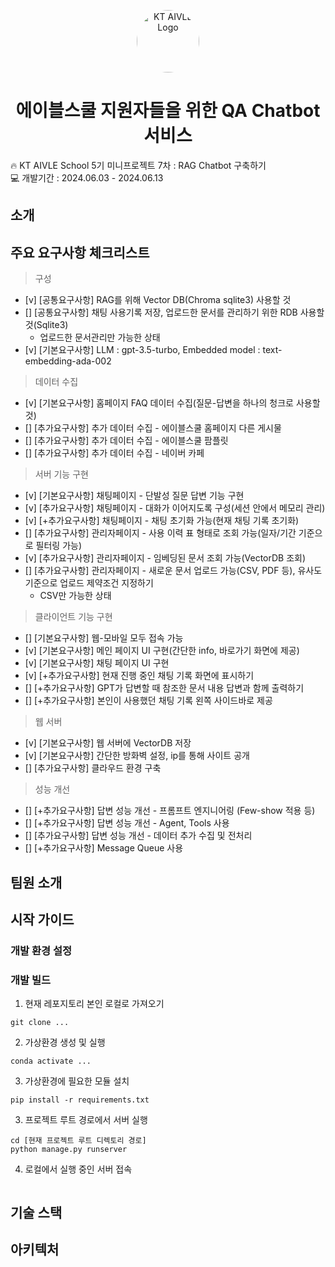 <p align="center">
  <a href="https://aivle.kt.co.kr/home/main/indexMain">
    <img alt="KT AIVLE Logo" src="https://github.com/or-m-or/AIVLE-5th-MiniProject7_RAG-Chatbot/blob/master/asset/aivle_logo.png?row=true" width="100" style="border-radius: 50%;" />
  </a>
</p>
<h1 align="center">
    에이블스쿨 지원자들을 위한 QA Chatbot 서비스
</h1>

🔥 KT AIVLE School 5기 미니프로젝트 7차 : RAG Chatbot 구축하기 <br>
💻 개발기간 : 2024.06.03 - 2024.06.13

## 소개




## 주요 요구사항 체크리스트

> 구성

- [v] [공통요구사항] RAG를 위해 Vector DB(Chroma sqlite3) 사용할 것
- [] [공통요구사항] 채팅 사용기록 저장, 업로드한 문서를 관리하기 위한 RDB 사용할 것(Sqlite3) 
  - 업로드한 문서관리만 가능한 상태
- [v] [기본요구사항] LLM : gpt-3.5-turbo, Embedded model : text-embedding-ada-002

> 데이터 수집

- [v] [기본요구사항] 홈페이지 FAQ 데이터 수집(질문-답변을 하나의 청크로 사용할 것)
- [] [추가요구사항] 추가 데이터 수집 - 에이블스쿨 홈페이지 다른 게시물
- [] [추가요구사항] 추가 데이터 수집 - 에이블스쿨 팜플릿
- [] [추가요구사항] 추가 데이터 수집 - 네이버 카페

> 서버 기능 구현

- [v] [기본요구사항] 채팅페이지 - 단발성 질문 답변 기능 구현
- [v] [추가요구사항] 채팅페이지 - 대화가 이어지도록 구성(세션 안에서 메모리 관리)
- [v] [+추가요구사항] 채팅페이지 - 채팅 초기화 가능(현재 채팅 기록 초기화)
- [] [추가요구사항] 관리자페이지 - 사용 이력 표 형태로 조회 가능(일자/기간 기준으로 필터링 가능)
- [v] [추가요구사항] 관리자페이지 - 임베딩된 문서 조회 가능(VectorDB 조회)
- [] [추가요구사항] 관리자페이지 - 새로운 문서 업로드 가능(CSV, PDF 등), 유사도 기준으로 업로드 제약조건 지정하기
  - CSV만 가능한 상태

> 클라이언트 기능 구현

- [] [기본요구사항] 웹-모바일 모두 접속 가능
- [v] [기본요구사항] 메인 페이지 UI 구현(간단한 info, 바로가기 화면에 제공)
- [v] [기본요구사항] 채팅 페이지 UI 구현
- [v] [+추가요구사항] 현재 진행 중인 채팅 기록 화면에 표시하기
- [] [+추가요구사항] GPT가 답변할 때 참조한 문서 내용 답변과 함께 출력하기
- [] [+추가요구사항] 본인이 사용했던 채팅 기록 왼쪽 사이드바로 제공

> 웹 서버

- [v] [기본요구사항] 웹 서버에 VectorDB 저장
- [v] [기본요구사항] 간단한 방화벽 설정, ip를 통해 사이트 공개
- [] [추가요구사항] 클라우드 환경 구축


> 성능 개선

- [] [+추가요구사항] 답변 성능 개선 - 프롬프트 엔지니어링 (Few-show 적용 등)
- [] [+추가요구사항] 답변 성능 개선 - Agent, Tools 사용
- [] [추가요구사항] 답변 성능 개선 - 데이터 추가 수집 및 전처리
- [] [+추가요구사항] Message Queue 사용


## 팀원 소개

## 시작 가이드

### 개발 환경 설정

### 개발 빌드

1. 현재 레포지토리 본인 로컬로 가져오기
```
git clone ...
```

2. 가상환경 생성 및 실행
```
conda activate ...
```

3. 가상환경에 필요한 모듈 설치
```
pip install -r requirements.txt
```

3. 프로젝트 루트 경로에서 서버 실행
```
cd [현재 프로젝트 루트 디렉토리 경로]
python manage.py runserver
```

4. 로컬에서 실행 중인 서버 접속
```

```




## 기술 스택

## 아키텍처
